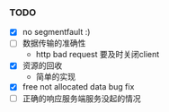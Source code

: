 ### TODO
- [x] no segmentfault :)
- [ ] 数据传输的准确性
  - http bad request 要及时关闭client
- [x] 资源的回收
  - 简单的实现
- [x] free not allocated data bug fix
- [ ] 正确的响应服务端服务没起的情况
